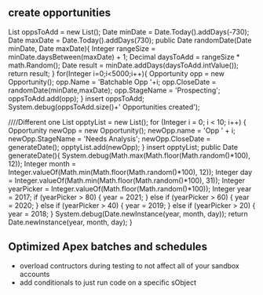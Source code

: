 ## create opportunities 

 List<Opportunity> oppsToAdd = new List<Opportunity>();
 Date minDate = Date.Today().addDays(-730);
 Date maxDate = Date.Today().addDays(730);
 public Date randomDate(Date minDate, Date maxDate){
 Integer rangeSize = minDate.daysBetween(maxDate) + 1;
 Decimal daysToAdd = rangeSize * math.Random();
 Date result = minDate.addDays(daysToAdd.intValue());
 return result;
 }
 for(Integer i=0;i<5000;i++){
 Opportunity opp = new Opportunity();
 opp.Name = 'Batchable Opp '+i;
 opp.CloseDate = randomDate(minDate,maxDate);
 opp.StageName = 'Prospecting';
 oppsToAdd.add(opp);
 }
 insert oppsToAdd;
 System.debug(oppsToAdd.size()+' Opportunities created');



 ////Different one
List<Opportunity> opptyList = new List<Opportunity>();
for (Integer i = 0; i < 10; i++) {
 Opportunity newOpp = new Opportunity();
 newOpp.name = 'Opp ' + i;
 newOpp.StageName = 'Needs Analysis';
 newOpp.CloseDate = generateDate();
 opptyList.add(newOpp);
}
insert opptyList;
public Date generateDate(){
 System.debug(Math.max(Math.floor(Math.random()*100), 12));
 Integer month = Integer.valueOf(Math.min(Math.floor(Math.random()*100), 12));
 Integer day = Integer.valueOf(Math.min(Math.floor(Math.random()*100), 31));
 Integer yearPicker = Integer.valueOf(Math.floor(Math.random()*100));
 Integer year = 2017;
 if (yearPicker > 80) {
 year = 2021;
 } else if (yearPicker > 60) {
 year = 2020;
 } else if (yearPicker > 40) {
 year = 2019;
 } else if (yearPicker > 20) {
 year = 2018;
 }
 System.debug(Date.newInstance(year, month, day));
 return Date.newInstance(year, month, day);
}



## Optimized Apex batches and schedules

- overload contructors during testing to not affect all of your sandbox accounts
- add conditionals to just run code on a specific sObject
